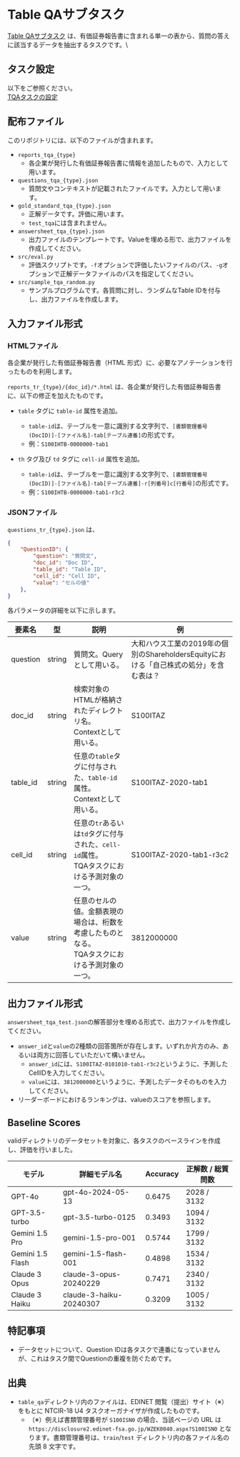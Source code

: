 # Table QAサブタスク
[Table QAサブタスク](https://sites.google.com/view/ntcir18-u4/subtasks/table-qa?authuser=0, "Table QA") は、有価証券報告書に含まれる単一の表から、質問の答えに該当するデータを抽出するタスクです。\

## タスク設定
以下をご参照ください。\
[TQAタスクの設定](https://sites.google.com/view/ntcir18-u4/subtasks/table-qa?authuser=0, "Table QA")

## 配布ファイル
このリポジトリには、以下のファイルが含まれます。
- `reports_tqa_{type}`
    - 各企業が発行した有価証券報告書に情報を追加したもので、入力として用います。
- `questions_tqa_{type}.json`
    - 質問文やコンテキストが記載されたファイルです。入力として用います。
- `gold_standard_tqa_{type}.json`
    - 正解データです。評価に用います。
    - `test_tqa`には含まれません。
- `answersheet_tqa_{type}.json`
    - 出力ファイルのテンプレートです。Valueを埋める形で、出力ファイルを作成してください。
- `src/eval.py`
    - 評価スクリプトです。`-f`オプションで評価したいファイルのパス、`-g`オプションで正解データファイルのパスを指定してください。
- `src/sample_tqa_random.py`
    - サンプルプログラムです。各質問に対し、ランダムなTable IDを付与し、出力ファイルを作成します。

## 入力ファイル形式
### HTMLファイル
各企業が発行した有価証券報告書（HTML 形式）に、必要なアノテーションを行ったものを利用します。

`reports_tr_{type}/{doc_id}/*.html` は、各企業が発行した有価証券報告書に、以下の修正を加えたものです。

- `table` タグに `table-id` 属性を追加。
    - `table-id`は、テーブルを一意に識別する文字列で、`[書類管理番号(DocID)]-[ファイル名]-tab[テーブル連番]`の形式です。
    - 例：`S100IHTB-0000000-tab1`

- `th` タグ及び `td` タグに `cell-id` 属性を追加。
    - `table-id`は、テーブルを一意に識別する文字列で、`[書類管理番号(DocID)]-[ファイル名]-tab[テーブル連番]-r[列番号]c[行番号]`の形式です。
    - 例：`S100IHTB-0000000-tab1-r3c2`

### JSONファイル
`questions_tr_{type}.json` は、

```json
{
    "QuestionID": {
        "question": "質問文",
        "doc_id": "Doc ID",
        "table_id": "Table ID",
        "cell_id": "Cell ID",
        "value": "セルの値"
    },
}
```

各パラメータの詳細を以下に示します。

| 要素名 | 型 | 説明 | 例 |
| --- | --- | --- | --- |
| question | string | 質問文。Queryとして用いる。 | 大和ハウス工業の2019年の個別のShareholdersEquityにおける「自己株式の処分」を含む表は？ |
| doc_id | string | 検索対象のHTMLが格納されたディレクトリ名。 <br> Contextとして用いる。 | S100ITAZ |
| table_id | string | 任意の`table`タグに付与された、`table-id`属性。 <br> Contextとして用いる。 | S100ITAZ-2020-tab1 |
| cell_id | string | 任意の`tr`あるいは`td`タグに付与された、`cell-id`属性。 <br> TQAタスクにおける予測対象の一つ。 | S100ITAZ-2020-tab1-r3c2 |
| value | string | 任意のセルの値。金額表現の場合は、桁数を考慮したものとなる。 <br> TQAタスクにおける予測対象の一つ。 | 3812000000 |

## 出力ファイル形式
`answersheet_tqa_test.json`の解答部分を埋める形式で、出力ファイルを作成してください。
- `answer_id`と`value`の2種類の回答箇所が存在します。いずれか片方のみ、あるいは両方に回答していただいて構いません。
    - `answer_id`には、`S100ITAZ-0101010-tab1-r3c2`というように、予測したCellIDを入力してください。
    - `value`には、`3812000000`というように、予測したデータそのものを入力してください。
- リーダーボードにおけるランキングは、valueのスコアを参照します。

## Baseline Scores
validディレクトリのデータセットを対象に、各タスクのベースラインを作成し、評価を行いました。

| モデル | 詳細モデル名 | Accuracy | 正解数 / 総質問数 |
| --- | --- | --- | --- |
| GPT-4o | gpt-4o-2024-05-13 | 0.6475 | 2028 / 3132 |
| GPT-3.5-turbo | gpt-3.5-turbo-0125 | 0.3493 | 1094 / 3132 |
| Gemini 1.5 Pro | gemini-1.5-pro-001 | 0.5744 | 1799 / 3132 |
| Gemini 1.5 Flash | gemini-1.5-flash-001 | 0.4898 | 1534 / 3132 |
| Claude 3 Opus | claude-3-opus-20240229 | 0.7471 | 2340 / 3132 |
| Claude 3 Haiku | claude-3-haiku-20240307 | 0.3209 | 1005 / 3132 |

## 特記事項
- データセットについて、Question IDは各タスクで連番になっていませんが、これはタスク間でQuestionの重複を防ぐためです。

## 出典
- `table_qa`ディレクトリ内のファイルは、EDINET 閲覧（提出）サイト（※）をもとに NTCIR-18 U4 タスクオーガナイザが作成したものです。
    - （※）例えば書類管理番号が `S100ISN0` の場合、当該ページの URL は `https://disclosure2.edinet-fsa.go.jp/WZEK0040.aspx?S100ISN0` となります。書類管理番号は、`train`/`test` ディレクトリ内の各ファイル名の先頭 8 文字です。
